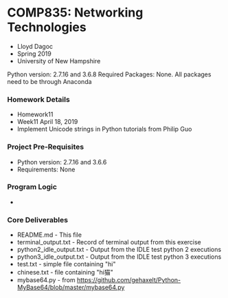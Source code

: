 # COMP835: Networking Technologies
* Lloyd Dagoc
* Spring 2019
* University of New Hampshire

Python version: 2.7.16 and 3.6.8
Required Packages: None. All packages need to be through Anaconda

### Homework Details
* Homework11
* Week11 April 18, 2019
* Implement Unicode strings in Python tutorials from Philip Guo

### Project Pre-Requisites
* Python version: 2.7.16 and 3.6.6
* Requirements: None

### Program Logic
*

### Core Deliverables
* README.md - This file
* terminal_output.txt - Record of terminal output from this exercise
* python2_idle_output.txt - Output from the IDLE test python 2 executions
* python3_idle_output.txt - Output from the IDLE test python 3 executions
* test.txt - simple file containing "hi"
* chinese.txt - file containing "hi猫"
* mybase64.py - from https://github.com/gehaxelt/Python-MyBase64/blob/master/mybase64.py
